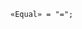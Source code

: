 <!-- This file is generated automatically by infrastructure scripts. Please don't edit by hand. -->

```{ .ebnf .slang-ebnf #Equal }
«Equal» = "=";
```
